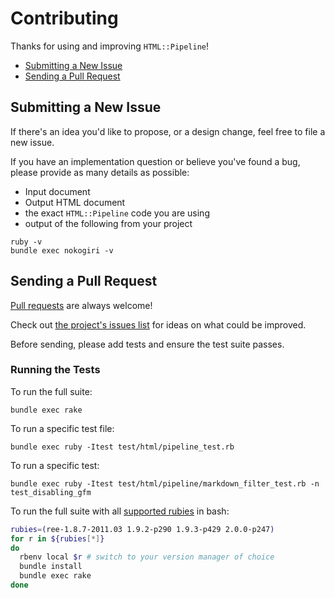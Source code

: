 # Contributing

Thanks for using and improving `HTML::Pipeline`!

- [Submitting a New Issue](#submitting-a-new-issue)
- [Sending a Pull Request](#sending-a-pull-request)

## Submitting a New Issue

If there's an idea you'd like to propose, or a design change, feel free to file a new issue. 

If you have an implementation question or believe you've found a bug, please provide as many details as possible:

- Input document
- Output HTML document
- the exact `HTML::Pipeline` code you are using
- output of the following from your project

```
ruby -v
bundle exec nokogiri -v
```

## Sending a Pull Request

[Pull requests][pr] are always welcome!

Check out [the project's issues list][issues] for ideas on what could be improved.

Before sending, please add tests and ensure the test suite passes.

### Running the Tests

To run the full suite:

  `bundle exec rake`

To run a specific test file:

  `bundle exec ruby -Itest test/html/pipeline_test.rb`

To run a specific test:

  `bundle exec ruby -Itest test/html/pipeline/markdown_filter_test.rb -n test_disabling_gfm`  

To run the full suite with all [supported rubies][travisyaml] in bash:

```bash
rubies=(ree-1.8.7-2011.03 1.9.2-p290 1.9.3-p429 2.0.0-p247)
for r in ${rubies[*]} 
do 
  rbenv local $r # switch to your version manager of choice
  bundle install 
  bundle exec rake 
done
```

[issues]: https://github.com/jch/html-pipeline/issues
[pr]: https://help.github.com/articles/using-pull-requests
[travisyaml]: https://github.com/jch/html-pipeline/blob/master/.travis.yml
